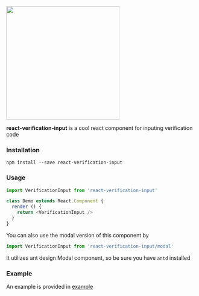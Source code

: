 <img src="https://github.com/rallets-network/react-verification-input/raw/master/screenshot/screen.png" width="300px" />

**react-verification-input** is a cool react component for inputing verification code

### Installation

```
npm install --save react-verification-input
```

### Usage

```js
import VerificationInput from 'react-verification-input'

class Demo extends React.Component {
  render () {
    return <VerificationInput />
  }
}
```

You can also use the modal version of this component by

```js
import VerificationInput from 'react-verification-input/modal'
```

It utilizes ant design Modal component, so be sure you have `antd` installed


### Example

An example is provided in [example](https://github.com/rallets-network/react-verification-input/tree/master/example)
